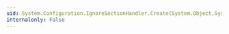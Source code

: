 ```yaml
---
uid: System.Configuration.IgnoreSectionHandler.Create(System.Object,System.Object,System.Xml.XmlNode)
internalonly: False
---
```

